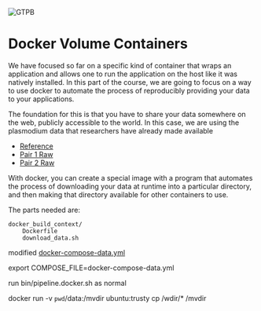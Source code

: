 ![GTPB](http://gtpb.igc.gulbenkian.pt/bicourses/images/GTPB2015logo.png "GTPB")

Docker Volume Containers
========================

We have focused so far on a specific kind of container that wraps an application
and allows one to run the application on the host like it was natively installed.
In this part of the course, we are going to focus on a way to use docker to automate
the process of reproducibly providing your data to your applications.

The foundation for this is that you have to share your data somewhere on the web,
publicly accessible to the world.
In this case, we are using the plasmodium data that researchers have already made available

* [Reference](ftp://ftp.sanger.ac.uk/pub/project/pathogens/Plasmodium/falciparum/3D7/3D7.version2.1.5/Pf3D7_v2.1.5.fasta)
* [Pair 1 Raw](ftp://ftp.sra.ebi.ac.uk/vol1/fastq/ERR022/ERR022523/ERR022523_1.fastq.gz)
* [Pair 2 Raw](ftp://ftp.sra.ebi.ac.uk/vol1/fastq/ERR022/ERR022523/ERR022523_2.fastq.gz)

With docker, you can create a special image with a program that automates the process
of downloading your data at runtime into a particular directory, and then making that
directory available for other containers to use.

The parts needed are:
```
docker_build_context/
    Dockerfile
    download_data.sh
```
modified [docker-compose-data.yml](https://github.com/dmlond/arangs2015/blob/master/docker-compose-data.yml)

export COMPOSE_FILE=docker-compose-data.yml

run bin/pipeline.docker.sh as normal

docker run -v `pwd`/data:/mvdir ubuntu:trusty cp /wdir/* /mvdir
